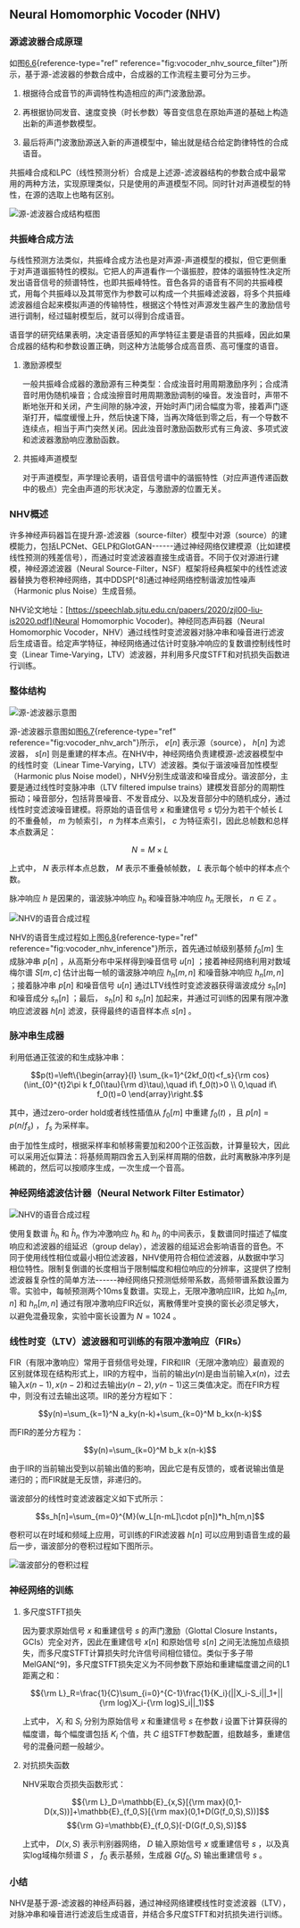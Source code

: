 ## Neural Homomorphic Vocoder (NHV)

### 源滤波器合成原理

如图[6.6](#fig:vocoder_nhv_source_filter){reference-type="ref"
reference="fig:vocoder_nhv_source_filter"}所示，基于源-滤波器的参数合成中，合成器的工作流程主要可分为三步。

1.  根据待合成音节的声调特性构造相应的声门波激励源。

2.  再根据协同发音、速度变换（时长参数）等音变信息在原始声道的基础上构造出新的声道参数模型。

3.  最后将声门波激励源送入新的声道模型中，输出就是结合给定韵律特性的合成语音。

共振峰合成和LPC（线性预测分析）合成是上述源-滤波器结构的参数合成中最常用的两种方法，实现原理类似，只是使用的声道模型不同。同时针对声道模型的特性，在源的选取上也略有区别。

![源-滤波器合成结构框图](/image/vocoder_nhv_source_filter.png)

### 共振峰合成方法

与线性预测方法类似，共振峰合成方法也是对声源-声道模型的模拟，但它更侧重于对声道谐振特性的模拟。它把人的声道看作一个谐振腔，腔体的谐振特性决定所发出语音信号的频谱特性，也即共振峰特性。音色各异的语音有不同的共振峰模式，用每个共振峰以及其带宽作为参数可以构成一个共振峰滤波器，将多个共振峰滤波器组合起来模拟声道的传输特性，根据这个特性对声源发生器产生的激励信号进行调制，经过辐射模型后，就可以得到合成语音。

语音学的研究结果表明，决定语音感知的声学特征主要是语音的共振峰，因此如果合成器的结构和参数设置正确，则这种方法能够合成高音质、高可懂度的语音。

1.  激励源模型

    一般共振峰合成器的激励源有三种类型：合成浊音时用周期激励序列；合成清音时用伪随机噪音；合成浊擦音时用周期激励调制的噪音。发浊音时，声带不断地张开和关闭，产生间隙的脉冲波，开始时声门闭合幅度为零，接着声门逐渐打开，幅度缓慢上升，然后快速下降，当再次降低到零之后，有一个导数不连续点，相当于声门突然关闭。因此浊音时激励函数形式有三角波、多项式波和滤波器激励响应激励函数。

2.  共振峰声道模型

    对于声道模型，声学理论表明，语音信号谱中的谐振特性（对应声道传递函数中的极点）完全由声道的形状决定，与激励源的位置无关。

### NHV概述

许多神经声码器旨在提升源-滤波器（source-filter）模型中对源（source）的建模能力，包括LPCNet、GELP和GlotGAN------通过神经网络仅建模源（比如建模线性预测的残差信号），而通过时变滤波器直接生成语音。不同于仅对源进行建模，神经源滤波器（Neural
Source-Filter，NSF）框架将经典框架中的线性滤波器替换为卷积神经网络，其中DDSP[^8]通过神经网络控制谐波加性噪声（Harmonic
plus Noise）生成音频。

NHV论文地址：[https://speechlab.sjtu.edu.cn/papers/2020/zjl00-liu-is2020.pdf](Neural Homomorphic Vocoder)。神经同态声码器（Neural
Homomorphic
Vocoder，NHV）通过线性时变滤波器对脉冲串和噪音进行滤波后生成语音。给定声学特征，神经网络通过估计时变脉冲响应的复数谱控制线性时变（Linear
Time-Varying，LTV）滤波器，并利用多尺度STFT和对抗损失函数进行训练。

### 整体结构

![源-滤波器示意图 ](/image/vocoder_nhv_arch.png)

源-滤波器示意图如图[6.7](#fig:vocoder_nhv_arch){reference-type="ref"
reference="fig:vocoder_nhv_arch"}所示， ${e[n]}$ 表示源（source），
$h[n]$ 为滤波器， $s[n]$
则是重建的样本点。在NHV中，神经网络负责建模源-滤波器模型中的线性时变（Linear
Time-Varying，LTV）滤波器。类似于谐波噪音加性模型（Harmonic plus Noise
model），NHV分别生成谐波和噪音成分。谐波部分，主要是通过线性时变脉冲串（LTV
filtered impulse
trains）建模发音部分的周期性振动；噪音部分，包括背景噪音、不发音成分、以及发音部分中的随机成分，通过线性时变滤波噪音建模。将原始的语音信号
$x$ 和重建信号 $s$ 切分为若干个帧长 $L$ 的不重叠帧， $m$ 为帧索引， $n$
为样本点索引， $c$ 为特征索引，因此总帧数和总样本点数满足：

$$N=M\times L$$

上式中， $N$ 表示样本点总数， $M$ 表示不重叠帧帧数， $L$
表示每个帧中的样本点个数。

脉冲响应 $h$ 是因果的，谐波脉冲响应 $h_h$ 和噪音脉冲响应 $h_n$ 无限长，
$n\in \mathbb{Z}$ 。

![NHV的语音合成过程](/image/vocoder_nhv_inference.png)

NHV的语音生成过程如上图[6.8](#fig:vocoder_nhv_inference){reference-type="ref"
reference="fig:vocoder_nhv_inference"}所示，首先通过帧级别基频 $f_0[m]$
生成脉冲串 $p[n]$ ，从高斯分布中采样得到噪音信号 $u[n]$
；接着神经网络利用对数域梅尔谱 $S[m,c]$ 估计出每一帧的谐波脉冲响应
$h_h[m,n]$ 和噪音脉冲响应 $h_n[m,n]$ ；接着脉冲串 $p[n]$ 和噪音信号
$u[n]$ 通过LTV线性时变滤波器获得谐波成分 $s_h[n]$ 和噪音成分 $s_n[n]$
；最后， $s_h[n]$ 和 $s_n[n]$
加起来，并通过可训练的因果有限冲激响应滤波器 $h[n]$
滤波，获得最终的语音样本点 $s[n]$ 。

### 脉冲串生成器

利用低通正弦波的和生成脉冲串：

$$p(t)=\left\{\begin{array}{l}
    \sum_{k=1}^{2kf_0(t)<f_s}{\rm cos}(\int_{0}^{t}2\pi k f_0(\tau){\rm d}\tau),\quad if\ f_0(t)>0 \\ 
    0,\quad if\ f_0(t)=0
   \end{array}\right.$$

其中，通过zero-order hold或者线性插值从 $f_0[m]$ 中重建 $f_0(t)$ ，且
$p[n]=p(n/f_s)$ ， $f_s$ 为采样率。

由于加性生成时，根据采样率和帧移需要加和200个正弦函数，计算量较大，因此可以采用近似算法：将基频周期四舍五入到采样周期的倍数，此时离散脉冲序列是稀疏的，然后可以按顺序生成，一次生成一个音高。

### 神经网络滤波估计器（Neural Network Filter Estimator）

![NHV的语音合成过程](/image/vocoder_nhv_nn_filter_estimator.png)

使用复数谱 $\hat{h}_h$ 和 $\hat{h}_n$ 作为冲激响应 $h_h$ 和 $h_n$
的中间表示，复数谱同时描述了幅度响应和滤波器的组延迟（group
delay），滤波器的组延迟会影响语音的音色。不同于使用线性相位或最小相位滤波器，NHV使用符合相位滤波器，从数据中学习相位特性。限制复倒谱的长度相当于限制幅度和相位响应的分辨率，这提供了控制滤波器复杂性的简单方法------神经网络只预测低频带系数，高频带谱系数设置为零。实验中，每帧预测两个10ms复数谱。实现上，无限冲激响应IIR，比如
$h_h[m,n]$ 和 $h_n[m,n]$
通过有限冲激响应FIR近似，离散傅里叶变换的窗长必须足够大，以避免混叠现象，实验中窗长设置为
$N=1024$ 。

### 线性时变（LTV）滤波器和可训练的有限冲激响应（FIRs）

FIR（有限冲激响应）常用于音频信号处理，FIR和IIR（无限冲激响应）最直观的区别就体现在结构形式上，IIR的方程中，当前的输出$y(n)$是由当前输入$x(n)$，过去输入$x(n-1),x(n-2)$和过去输出$y(n-2),y(n-1)$这三类值决定。而在FIR方程中，则没有过去输出这项。IIR的差分方程如下：

$$y(n)=\sum_{k=1}^N a_ky(n-k)+\sum_{k=0}^M b_kx(n-k)$$

而FIR的差分方程为：

$$y(n)=\sum_{k=0}^M b_k x(n-k)$$

由于IIR的当前输出受到以前输出值的影响，因此它是有反馈的，或者说输出值是递归的；而FIR就是无反馈，非递归的。

谐波部分的线性时变滤波器定义如下式所示：

$$s_h[n]=\sum_{m=0}^{M}(w_L[n-mL]\cdot p[n])*h_h[m,n]$$

卷积可以在时域和频域上应用，可训练的FIR滤波器 $h[n]$
可以应用到语音生成的最后一步，谐波部分的卷积过程如下图所示。

![谐波部分的卷积过程](/image/vocoder_nhv_harmonic_sample.png)

### 神经网络的训练

1.  多尺度STFT损失

    因为要求原始信号 $x$ 和重建信号 $s$ 的声门激励（Glottal Closure
    Instants，GCIs）完全对齐，因此在重建信号 $x[n]$ 和原始信号 $s[n]$
    之间无法施加点级损失，而多尺度STFT计算损失时允许信号间相位错位。类似于多子带MelGAN[^9]，多尺度STFT损失定义为不同参数下原始和重建幅度谱之间的L1距离之和：

    $${\rm L}_R=\frac{1}{C}\sum_{i=0}^{C-1}\frac{1}{K_i}(||X_i-S_i||_1+||{\rm log}X_i-{\rm log}S_i||_1)$$

    上式中， $X_i$ 和 $S_i$ 分别为原始信号 $x$ 和重建信号 $s$ 在参数 $i$
    设置下计算获得的幅度谱，每个幅度谱包括 $K_i$ 个值，共 $C$
    组STFT参数配置，组数越多，重建信号的混叠问题一般越少。

2.  对抗损失函数

    NHV采取合页损失函数形式：

    $${\rm L}_D=\mathbb{E}_{x,S}[{\rm max}(0,1-D(x,S))]+\mathbb{E}_{f_0,S}[{\rm max}(0,1+D(G(f_0,S),S))]$$
    $${\rm G}=\mathbb{E}_{f_0,S}[-D(G(f_0,S),S)]$$

    上式中， $D(x,S)$ 表示判别器网络， $D$ 输入原始信号 $x$ 或重建信号
    $s$ ，以及真实log域梅尔频谱 $S$ ， $f_0$ 表示基频，生成器 $G(f_0,S)$
    输出重建信号 $s$ 。

### 小结

NHV是基于源-滤波器的神经声码器，通过神经网络建模线性时变滤波器（LTV），对脉冲串和噪音进行滤波后生成语音，并结合多尺度STFT和对抗损失进行训练。